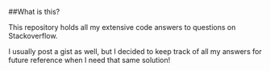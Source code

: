 ##What is this?

This repository holds all my extensive code answers to questions on Stackoverflow.

I usually post a gist as well, but I decided to keep track of all my answers for future reference when I need that same solution!